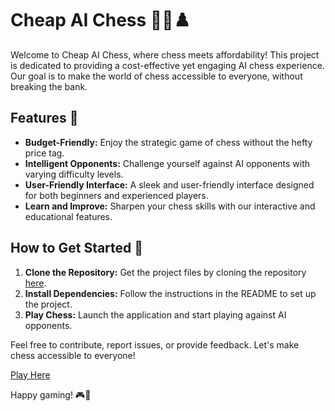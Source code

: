 # Cheap AI Chess 👾🤖♟️

Welcome to Cheap AI Chess, where chess meets affordability! This project is dedicated to providing a cost-effective yet engaging AI chess experience. Our goal is to make the world of chess accessible to everyone, without breaking the bank.

## Features 🌟

- **Budget-Friendly:** Enjoy the strategic game of chess without the hefty price tag.
- **Intelligent Opponents:** Challenge yourself against AI opponents with varying difficulty levels.
- **User-Friendly Interface:** A sleek and user-friendly interface designed for both beginners and experienced players.
- **Learn and Improve:** Sharpen your chess skills with our interactive and educational features.

## How to Get Started 🚀

1. **Clone the Repository:** Get the project files by cloning the repository [here](https://github.com/vatistasdimitris/Cheap-AI-Chess.git).
2. **Install Dependencies:** Follow the instructions in the README to set up the project.
3. **Play Chess:** Launch the application and start playing against AI opponents.

Feel free to contribute, report issues, or provide feedback. Let's make chess accessible to everyone!

[Play Here](https://vatistasdimitris.github.io/Cheap-AI-Chess/)

Happy gaming! 🎮👑
